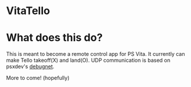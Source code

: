 VitaTello
=================
 
 What does this do?
===================
 
  This is meant to become a remote control app for PS Vita.
  It currently can make Tello takeoff(X) and land(O).
  UDP communication is based on psxdev's [debugnet](https://github.com/psxdev/debugnet).
  
  More to come! (hopefully)
